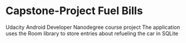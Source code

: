 # Capstone-Project Fuel Bills
Udacity Android Developer Nanodegree  course project
The application uses the Room library to store entries about refueling the car in SQLite
